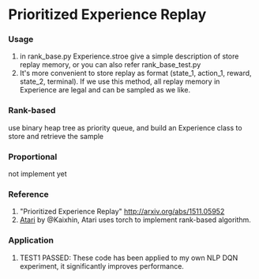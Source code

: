 # Prioritized Experience Replay

### Usage
1. in rank_base.py Experience.stroe give a simple description of store replay memory, or you can also refer rank_base_test.py
2. It's more convenient to store replay as format (state_1, action_1, reward, state_2, terminal). If we use this method, all replay memory in Experience are legal and can be sampled as we like.

### Rank-based
use binary heap tree as priority queue, and build an Experience class to store and retrieve the sample

### Proportional
not implement yet

### Reference
1. "Prioritized Experience Replay" http://arxiv.org/abs/1511.05952
2. [Atari](https://github.com/Kaixhin/Atari) by @Kaixhin, Atari uses torch to implement rank-based algorithm.

### Application
1. TEST1 PASSED: These code has been applied to my own NLP DQN experiment, it significantly improves performance.
